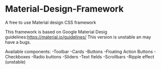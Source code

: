 # Material-Design-Framework
A free to use Material design CSS framework

This framework is based on Google Material Desig guidelines:https://material.io/guidelines/
This version is unstable an may have a bugs.

Available components:
-Toolbar
-Cards
-Buttons
  -Floating Action Buttons
-Checkboxes
-Radio buttons
-Sliders
-Text fields
-Scrollbars
-Ripple effect (unstable)
